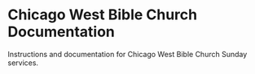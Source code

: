 # Chicago West Bible Church Documentation

Instructions and documentation for Chicago West Bible Church Sunday services.
